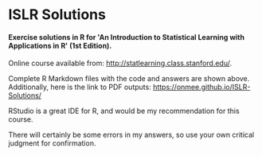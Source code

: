# ISLR Solutions

#### Exercise solutions in R for 'An Introduction to Statistical Learning with Applications in R' (1st Edition).

Online course available from: http://statlearning.class.stanford.edu/.

Complete R Markdown files with the code and answers are shown above. Additionally, here is the link to PDF outputs: https://onmee.github.io/ISLR-Solutions/

RStudio is a great IDE for R, and would be my recommendation for this course.

There will certainly be some errors in my answers, so use your own critical judgment for confirmation.


